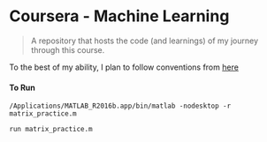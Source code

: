 # Coursera - Machine Learning
> A repository that hosts the code (and learnings) of my journey through this course.

To the best of my ability, I plan to follow conventions from [here](https://www.ee.columbia.edu/~marios/matlab/MatlabStyle1p5.pdf)

#### To Run
`/Applications/MATLAB_R2016b.app/bin/matlab -nodesktop -r matrix_practice.m`

`run matrix_practice.m`
